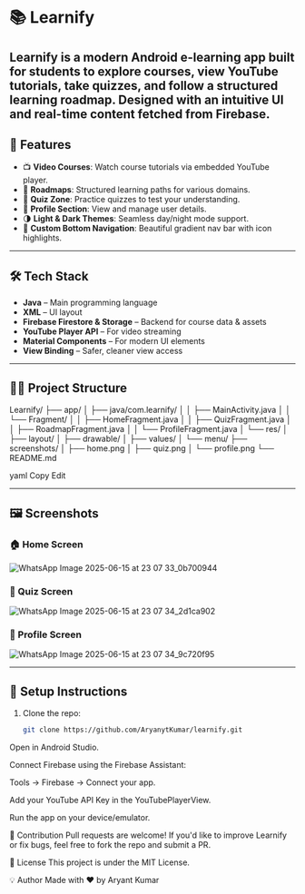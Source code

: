 # 📚 Learnify

**Learnify** is a modern Android e-learning app built for students to explore courses, view YouTube tutorials, take quizzes, and follow a structured learning roadmap. Designed with an intuitive UI and real-time content fetched from Firebase.
---

## 🚀 Features

- 📺 **Video Courses**: Watch course tutorials via embedded YouTube player.
- 📘 **Roadmaps**: Structured learning paths for various domains.
- 🎯 **Quiz Zone**: Practice quizzes to test your understanding.
- 👤 **Profile Section**: View and manage user details.
- 🌗 **Light & Dark Themes**: Seamless day/night mode support.
- 🎨 **Custom Bottom Navigation**: Beautiful gradient nav bar with icon highlights.

---

## 🛠️ Tech Stack

- **Java** – Main programming language
- **XML** – UI layout
- **Firebase Firestore & Storage** – Backend for course data & assets
- **YouTube Player API** – For video streaming
- **Material Components** – For modern UI elements
- **View Binding** – Safer, cleaner view access

---

## 🧑‍💻 Project Structure

Learnify/
├── app/
│ ├── java/com.learnify/
│ │ ├── MainActivity.java
│ │ └── Fragment/
│ │ ├── HomeFragment.java
│ │ ├── QuizFragment.java
│ │ ├── RoadmapFragment.java
│ │ └── ProfileFragment.java
│ └── res/
│ ├── layout/
│ ├── drawable/
│ ├── values/
│ └── menu/
├── screenshots/
│ ├── home.png
│ ├── quiz.png
│ └── profile.png
└── README.md

yaml
Copy
Edit

---

## 🖼️ Screenshots

### 🏠 Home Screen
![WhatsApp Image 2025-06-15 at 23 07 33_0b700944](https://github.com/user-attachments/assets/6a5e643b-dbe8-4b87-9e50-f76ac6c6f7ca)


### 📝 Quiz Screen
![WhatsApp Image 2025-06-15 at 23 07 34_2d1ca902](https://github.com/user-attachments/assets/d96cea8f-97fd-44ba-80b2-5cee186b9cf0)


### 👤 Profile Screen
![WhatsApp Image 2025-06-15 at 23 07 34_9c720f95](https://github.com/user-attachments/assets/acd2cad5-2f7c-48ee-9962-9fd733f89468)

---

## 🔧 Setup Instructions

1. Clone the repo:
   ```bash
   git clone https://github.com/AryanytKumar/learnify.git
Open in Android Studio.

Connect Firebase using the Firebase Assistant:

Tools → Firebase → Connect your app.

Add your YouTube API Key in the YouTubePlayerView.

Run the app on your device/emulator.

🙌 Contribution
Pull requests are welcome! If you'd like to improve Learnify or fix bugs, feel free to fork the repo and submit a PR.

📄 License
This project is under the MIT License.

💡 Author
Made with ❤️ by Aryant Kumar









